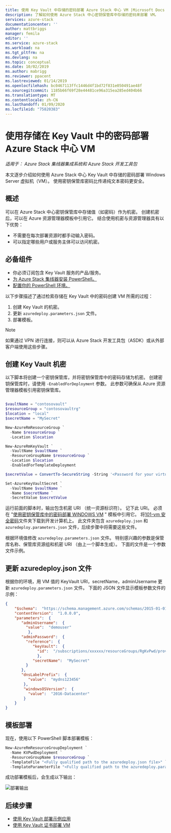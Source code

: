 ```yaml
---
title: 使用 Key Vault 中存储的密码部署 Azure Stack 中心 VM |Microsoft Docs
description: 了解如何使用 Azure Stack 中心密钥保管库中存储的密码来部署 VM。
services: azure-stack
documentationcenter: ''
author: mattbriggs
manager: femila
editor: ''
ms.service: azure-stack
ms.workload: na
ms.tgt_pltfrm: na
ms.devlang: na
ms.topic: conceptual
ms.date: 10/02/2019
ms.author: mabrigg
ms.reviewer: ppacent
ms.lastreviewed: 01/14/2019
ms.openlocfilehash: bc0467113ffc1446d4f1bd72f831e050491ae48f
ms.sourcegitcommit: 1185b66f69f28e44481ce96a315ea285ed404b66
ms.translationtype: MT
ms.contentlocale: zh-CN
ms.lasthandoff: 01/09/2020
ms.locfileid: "75820383"
---
```

# <a name="deploy-an-azure-stack-hub-vm-using-a-password-stored-in-key-vault"></a>使用存储在 Key Vault 中的密码部署 Azure Stack 中心 VM

*适用于： Azure Stack 集线器集成系统和 Azure Stack 开发工具包*

本文逐步介绍如何使用 Azure Stack 中心 Key Vault 中存储的密码部署 Windows Server 虚拟机（VM）。 使用密钥保管库密码比传递纯文本密码更安全。

## <a name="overview"></a>概述

可以在 Azure Stack 中心密钥保管库中存储值（如密码）作为机密。 创建机密后，可以在 Azure 资源管理器模板中引用它。 结合使用机密与资源管理器具有以下优势：

* 不需要在每次部署资源时都手动输入密码。
* 可以指定哪些用户或服务主体可以访问机密。

## <a name="prerequisites"></a>必备组件

* 你必须订阅包含 Key Vault 服务的产品/服务。
* [为 Azure Stack 集线器安装 PowerShell。](../operator/azure-stack-powershell-install.md)
* [配置你的 PowerShell 环境。](azure-stack-powershell-configure-user.md)

以下步骤描述了通过检索存储在 Key Vault 中的密码创建 VM 所需的过程：

1. 创建 Key Vault 的机密。
2. 更新 `azuredeploy.parameters.json` 文件。
3. 部署模板。

> [!NOTE]  
> 如果通过 VPN 进行连接，则可以从 Azure Stack 开发工具包（ASDK）或从外部客户端使用这些步骤。

## <a name="create-a-key-vault-secret"></a>创建 Key Vault 机密

以下脚本将创建一个密钥保管库，并将密钥保管库中的密码存储为机密。 创建密钥保管库时，请使用 `-EnabledForDeployment` 参数。 此参数可确保从 Azure 资源管理器模板引用密钥保管库。

```powershell

$vaultName = "contosovault"
$resourceGroup = "contosovaultrg"
$location = "local"
$secretName = "MySecret"

New-AzureRmResourceGroup `
  -Name $resourceGroup `
  -Location $location

New-AzureRmKeyVault `
  -VaultName $vaultName `
  -ResourceGroupName $resourceGroup `
  -Location $location
  -EnabledForTemplateDeployment

$secretValue = ConvertTo-SecureString -String '<Password for your virtual machine>' -AsPlainText -Force

Set-AzureKeyVaultSecret `
  -VaultName $vaultName `
  -Name $secretName `
  -SecretValue $secretValue

```

运行前面的脚本时，输出包含机密 URI （统一资源标识符）。 记下此 URI。 必须在 "[使用密钥保管库中的密码部署 WINDOWS VM](https://github.com/Azure/AzureStack-QuickStart-Templates/tree/master/101-vm-windows-create-passwordfromkv) " 模板中引用它。 将[101-vm 安全密码](https://github.com/Azure/AzureStack-QuickStart-Templates/tree/master/101-vm-windows-create-passwordfromkv)文件夹下载到开发计算机上。 此文件夹包含 `azuredeploy.json` 和 `azuredeploy.parameters.json` 文件，后续步骤中将需要这些文件。

根据环境值修改 `azuredeploy.parameters.json` 文件。 特别感兴趣的参数是保管库名称、保管库资源组和机密 URI （由上一个脚本生成）。 下面的文件是一个参数文件示例。

## <a name="update-the-azuredeployparametersjson-file"></a>更新 azuredeploy.json 文件

根据你的环境，用 VM 值的 KeyVault URI，secretName，adminUsername 更新 `azuredeploy.parameters.json` 文件。 下面的 JSON 文件显示模板参数文件的示例：

```json
{
    "$schema":  "https://schema.management.azure.com/schemas/2015-01-01/deploymentParameters.json#",
    "contentVersion":  "1.0.0.0",
    "parameters":  {
       "adminUsername":  {
         "value":  "demouser"
          },
       "adminPassword":  {
         "reference":  {
            "keyVault":  {
              "id":  "/subscriptions/xxxxxx/resourceGroups/RgKvPwd/providers/Microsoft.KeyVault/vaults/KvPwd"
              },
            "secretName":  "MySecret"
         }
       },
       "dnsLabelPrefix":  {
          "value":  "mydns123456"
        },
        "windowsOSVersion":  {
          "value":  "2016-Datacenter"
        }
    }
}

```

## <a name="template-deployment"></a>模板部署

现在，使用以下 PowerShell 脚本部署模板：

```powershell  
New-AzureRmResourceGroupDeployment `
  -Name KVPwdDeployment `
  -ResourceGroupName $resourceGroup `
  -TemplateFile "<Fully qualified path to the azuredeploy.json file>" `
  -TemplateParameterFile "<Fully qualified path to the azuredeploy.parameters.json file>"
```

成功部署模板后，会生成以下输出：

![部署输出](media/azure-stack-key-vault-deploy-vm-with-secret/deployment-output.png)

## <a name="next-steps"></a>后续步骤

* [使用 Key Vault 部署示例应用](azure-stack-key-vault-sample-app.md)
* [使用 Key Vault 证书部署 VM](azure-stack-key-vault-push-secret-into-vm.md)
